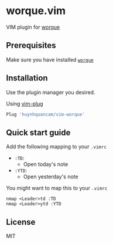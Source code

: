 worque.vim
=========

VIM plugin for [worque](https://github.com/huynhquancam/worque)

## Prerequisites

Make sure you have installed [`worque`](https://github.com/huynhquancam/worque)

## Installation

Use the plugin manager you desired.

Using [vim-plug](https://github.com/junegunn/vim-plug)

```sh
Plug 'huynhquancam/vim-worque'
```

## Quick start guide

Add the following mapping to your `.vimrc`

* `:TD`:
  * Open today's note
* `:YTD`:
  * Open yesterday's note

You might want to map this to your `.vimrc`

```viml
nmap <Leader>td :TD
nmap <Leader>ytd :YTD
```

## License

MIT
